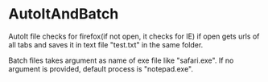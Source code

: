 AutoItAndBatch
==============
AutoIt file checks for firefox(if not open, it checks for IE) if open gets urls of all tabs and saves it in text file "test.txt" in the same folder. 

Batch files takes argument as name of exe file like "safari.exe". If no argument is provided, default process is "notepad.exe".

